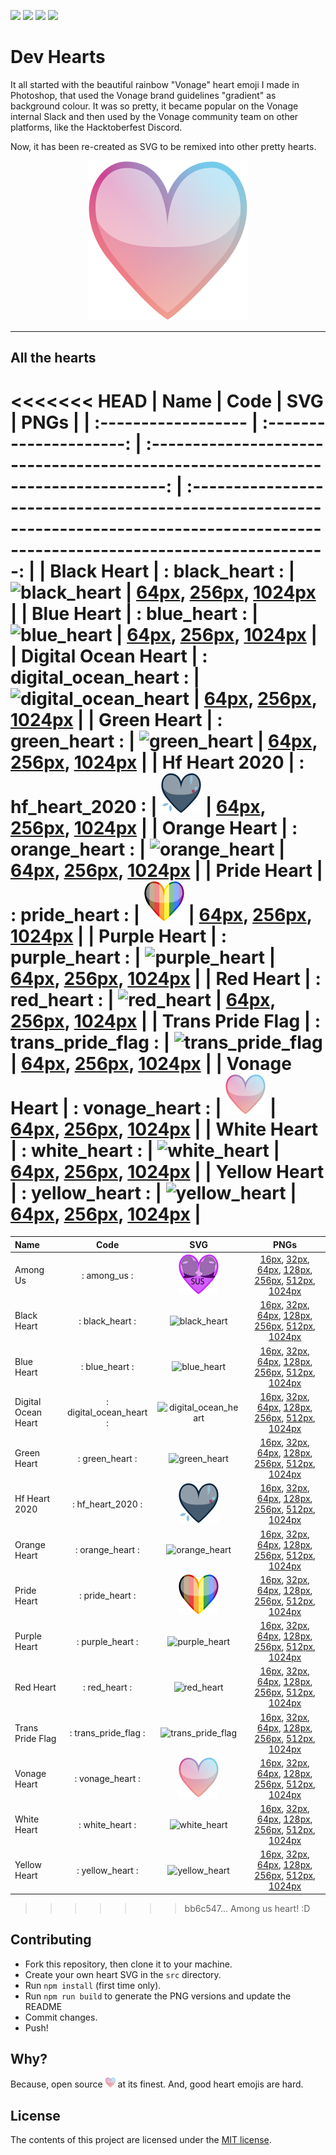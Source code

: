 ![](https://img.shields.io/badge/main-not%20master-green)
![](https://img.shields.io/badge/made%20with-%E2%9D%A4-d687b6)
![](https://img.shields.io/github/contributors/lukeocodes/vonage-heart)
![](https://img.shields.io/github/issues/lukeocodes/vonage-heart)

# Dev Hearts

It all started with the beautiful rainbow "Vonage" heart emoji I made in Photoshop, that used the Vonage brand guidelines "gradient" as background colour. It was so pretty, it became popular on the Vonage internal Slack and then used by the Vonage community team on other platforms, like the Hacktoberfest Discord.

Now, it has been re-created as SVG to be remixed into other pretty hearts.

<p align="center">
<img src="src/vonage_heart.svg" height="256">
</p>

<hr/>

## All the hearts

<!-- START TABLE -->
<<<<<<< HEAD
| Name                |          Code           |                                       SVG                                        |                                                                 PNGs                                                                  |
| :------------------ | :---------------------: | :------------------------------------------------------------------------------: | :-----------------------------------------------------------------------------------------------------------------------------------: |
| Black Heart         |     : black_heart :     |         <img src="./src/black_heart.svg" alt="black_heart" width="64" />         |             [64px](./build/black_heart@0.25x.png), [256px](./build/black_heart.png), [1024px](./build/black_heart@4x.png)             |
| Blue Heart          |     : blue_heart :      |          <img src="./src/blue_heart.svg" alt="blue_heart" width="64" />          |              [64px](./build/blue_heart@0.25x.png), [256px](./build/blue_heart.png), [1024px](./build/blue_heart@4x.png)               |
| Digital Ocean Heart | : digital_ocean_heart : | <img src="./src/digital_ocean_heart.svg" alt="digital_ocean_heart" width="64" /> | [64px](./build/digital_ocean_heart@0.25x.png), [256px](./build/digital_ocean_heart.png), [1024px](./build/digital_ocean_heart@4x.png) |
| Green Heart         |     : green_heart :     |         <img src="./src/green_heart.svg" alt="green_heart" width="64" />         |             [64px](./build/green_heart@0.25x.png), [256px](./build/green_heart.png), [1024px](./build/green_heart@4x.png)             |
| Hf Heart 2020       |    : hf_heart_2020 :    |       <img src="./src/hf_heart_2020.svg" alt="hf_heart_2020" width="64" />       |          [64px](./build/hf_heart_2020@0.25x.png), [256px](./build/hf_heart_2020.png), [1024px](./build/hf_heart_2020@4x.png)          |
| Orange Heart        |    : orange_heart :     |        <img src="./src/orange_heart.svg" alt="orange_heart" width="64" />        |           [64px](./build/orange_heart@0.25x.png), [256px](./build/orange_heart.png), [1024px](./build/orange_heart@4x.png)            |
| Pride Heart         |     : pride_heart :     |         <img src="./src/pride_heart.svg" alt="pride_heart" width="64" />         |             [64px](./build/pride_heart@0.25x.png), [256px](./build/pride_heart.png), [1024px](./build/pride_heart@4x.png)             |
| Purple Heart        |    : purple_heart :     |        <img src="./src/purple_heart.svg" alt="purple_heart" width="64" />        |           [64px](./build/purple_heart@0.25x.png), [256px](./build/purple_heart.png), [1024px](./build/purple_heart@4x.png)            |
| Red Heart           |      : red_heart :      |           <img src="./src/red_heart.svg" alt="red_heart" width="64" />           |                [64px](./build/red_heart@0.25x.png), [256px](./build/red_heart.png), [1024px](./build/red_heart@4x.png)                |
| Trans Pride Flag    |  : trans_pride_flag :   |    <img src="./src/trans_pride_flag.svg" alt="trans_pride_flag" width="64" />    |     [64px](./build/trans_pride_flag@0.25x.png), [256px](./build/trans_pride_flag.png), [1024px](./build/trans_pride_flag@4x.png)      |
| Vonage Heart        |    : vonage_heart :     |        <img src="./src/vonage_heart.svg" alt="vonage_heart" width="64" />        |           [64px](./build/vonage_heart@0.25x.png), [256px](./build/vonage_heart.png), [1024px](./build/vonage_heart@4x.png)            |
| White Heart         |     : white_heart :     |         <img src="./src/white_heart.svg" alt="white_heart" width="64" />         |             [64px](./build/white_heart@0.25x.png), [256px](./build/white_heart.png), [1024px](./build/white_heart@4x.png)             |
| Yellow Heart        |    : yellow_heart :     |        <img src="./src/yellow_heart.svg" alt="yellow_heart" width="64" />        |           [64px](./build/yellow_heart@0.25x.png), [256px](./build/yellow_heart.png), [1024px](./build/yellow_heart@4x.png)            |
=======
| Name                |          Code           |                                       SVG                                        |                                                                                                                                                            PNGs                                                                                                                                                            |
| :------------------ | :---------------------: | :------------------------------------------------------------------------------: | :------------------------------------------------------------------------------------------------------------------------------------------------------------------------------------------------------------------------------------------------------------------------------------------------------------------------: |
| Among Us            |      : among_us :       |            <img src="./src/among_us.svg" alt="among_us" width="64" />            |                                       [16px](./build/among_us@0.25x.png), [32px](./build/among_us@0.5x.png), [64px](./build/among_us.png), [128px](./build/among_us@2x.png), [256px](./build/among_us@4x.png), [512px](./build/among_us@8x.png), [1024px](./build/among_us@16x.png)                                        |
| Black Heart         |     : black_heart :     |         <img src="./src/black_heart.svg" alt="black_heart" width="64" />         |                             [16px](./build/black_heart@0.25x.png), [32px](./build/black_heart@0.5x.png), [64px](./build/black_heart.png), [128px](./build/black_heart@2x.png), [256px](./build/black_heart@4x.png), [512px](./build/black_heart@8x.png), [1024px](./build/black_heart@16x.png)                             |
| Blue Heart          |     : blue_heart :      |          <img src="./src/blue_heart.svg" alt="blue_heart" width="64" />          |                                [16px](./build/blue_heart@0.25x.png), [32px](./build/blue_heart@0.5x.png), [64px](./build/blue_heart.png), [128px](./build/blue_heart@2x.png), [256px](./build/blue_heart@4x.png), [512px](./build/blue_heart@8x.png), [1024px](./build/blue_heart@16x.png)                                 |
| Digital Ocean Heart | : digital_ocean_heart : | <img src="./src/digital_ocean_heart.svg" alt="digital_ocean_heart" width="64" /> | [16px](./build/digital_ocean_heart@0.25x.png), [32px](./build/digital_ocean_heart@0.5x.png), [64px](./build/digital_ocean_heart.png), [128px](./build/digital_ocean_heart@2x.png), [256px](./build/digital_ocean_heart@4x.png), [512px](./build/digital_ocean_heart@8x.png), [1024px](./build/digital_ocean_heart@16x.png) |
| Green Heart         |     : green_heart :     |         <img src="./src/green_heart.svg" alt="green_heart" width="64" />         |                             [16px](./build/green_heart@0.25x.png), [32px](./build/green_heart@0.5x.png), [64px](./build/green_heart.png), [128px](./build/green_heart@2x.png), [256px](./build/green_heart@4x.png), [512px](./build/green_heart@8x.png), [1024px](./build/green_heart@16x.png)                             |
| Hf Heart 2020       |    : hf_heart_2020 :    |       <img src="./src/hf_heart_2020.svg" alt="hf_heart_2020" width="64" />       |                      [16px](./build/hf_heart_2020@0.25x.png), [32px](./build/hf_heart_2020@0.5x.png), [64px](./build/hf_heart_2020.png), [128px](./build/hf_heart_2020@2x.png), [256px](./build/hf_heart_2020@4x.png), [512px](./build/hf_heart_2020@8x.png), [1024px](./build/hf_heart_2020@16x.png)                      |
| Orange Heart        |    : orange_heart :     |        <img src="./src/orange_heart.svg" alt="orange_heart" width="64" />        |                         [16px](./build/orange_heart@0.25x.png), [32px](./build/orange_heart@0.5x.png), [64px](./build/orange_heart.png), [128px](./build/orange_heart@2x.png), [256px](./build/orange_heart@4x.png), [512px](./build/orange_heart@8x.png), [1024px](./build/orange_heart@16x.png)                          |
| Pride Heart         |     : pride_heart :     |         <img src="./src/pride_heart.svg" alt="pride_heart" width="64" />         |                             [16px](./build/pride_heart@0.25x.png), [32px](./build/pride_heart@0.5x.png), [64px](./build/pride_heart.png), [128px](./build/pride_heart@2x.png), [256px](./build/pride_heart@4x.png), [512px](./build/pride_heart@8x.png), [1024px](./build/pride_heart@16x.png)                             |
| Purple Heart        |    : purple_heart :     |        <img src="./src/purple_heart.svg" alt="purple_heart" width="64" />        |                         [16px](./build/purple_heart@0.25x.png), [32px](./build/purple_heart@0.5x.png), [64px](./build/purple_heart.png), [128px](./build/purple_heart@2x.png), [256px](./build/purple_heart@4x.png), [512px](./build/purple_heart@8x.png), [1024px](./build/purple_heart@16x.png)                          |
| Red Heart           |      : red_heart :      |           <img src="./src/red_heart.svg" alt="red_heart" width="64" />           |                                    [16px](./build/red_heart@0.25x.png), [32px](./build/red_heart@0.5x.png), [64px](./build/red_heart.png), [128px](./build/red_heart@2x.png), [256px](./build/red_heart@4x.png), [512px](./build/red_heart@8x.png), [1024px](./build/red_heart@16x.png)                                    |
| Trans Pride Flag    |  : trans_pride_flag :   |    <img src="./src/trans_pride_flag.svg" alt="trans_pride_flag" width="64" />    |           [16px](./build/trans_pride_flag@0.25x.png), [32px](./build/trans_pride_flag@0.5x.png), [64px](./build/trans_pride_flag.png), [128px](./build/trans_pride_flag@2x.png), [256px](./build/trans_pride_flag@4x.png), [512px](./build/trans_pride_flag@8x.png), [1024px](./build/trans_pride_flag@16x.png)            |
| Vonage Heart        |    : vonage_heart :     |        <img src="./src/vonage_heart.svg" alt="vonage_heart" width="64" />        |                         [16px](./build/vonage_heart@0.25x.png), [32px](./build/vonage_heart@0.5x.png), [64px](./build/vonage_heart.png), [128px](./build/vonage_heart@2x.png), [256px](./build/vonage_heart@4x.png), [512px](./build/vonage_heart@8x.png), [1024px](./build/vonage_heart@16x.png)                          |
| White Heart         |     : white_heart :     |         <img src="./src/white_heart.svg" alt="white_heart" width="64" />         |                             [16px](./build/white_heart@0.25x.png), [32px](./build/white_heart@0.5x.png), [64px](./build/white_heart.png), [128px](./build/white_heart@2x.png), [256px](./build/white_heart@4x.png), [512px](./build/white_heart@8x.png), [1024px](./build/white_heart@16x.png)                             |
| Yellow Heart        |    : yellow_heart :     |        <img src="./src/yellow_heart.svg" alt="yellow_heart" width="64" />        |                         [16px](./build/yellow_heart@0.25x.png), [32px](./build/yellow_heart@0.5x.png), [64px](./build/yellow_heart.png), [128px](./build/yellow_heart@2x.png), [256px](./build/yellow_heart@4x.png), [512px](./build/yellow_heart@8x.png), [1024px](./build/yellow_heart@16x.png)                          |
>>>>>>> bb6c547... Among us heart! :D

<!-- END TABLE -->

## Contributing

- Fork this repository, then clone it to your machine.
- Create your own heart SVG in the `src` directory. 
- Run `npm install` (first time only).
- Run `npm run build` to generate the PNG versions and update the README
- Commit changes.
- Push!

## Why?

Because, open source <img src="src/vonage_heart.svg" height="16"> at its finest. And, good heart emojis are hard.

## License

The contents of this project are licensed under the [MIT license](LICENSE).

